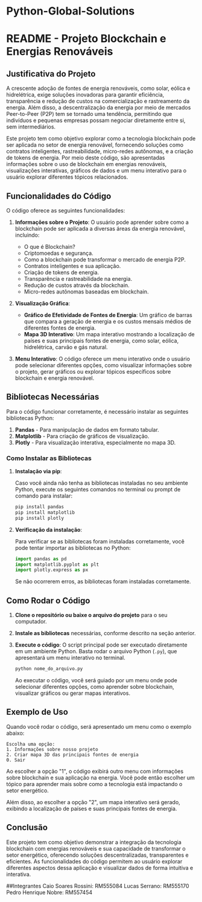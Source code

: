 # Python-Global-Solutions
# README - Projeto Blockchain e Energias Renováveis

## Justificativa do Projeto

A crescente adoção de fontes de energia renováveis, como solar, eólica e hidrelétrica, exige soluções inovadoras para garantir eficiência, transparência e redução de custos na comercialização e rastreamento da energia. Além disso, a descentralização da energia por meio de mercados Peer-to-Peer (P2P) tem se tornado uma tendência, permitindo que indivíduos e pequenas empresas possam negociar diretamente entre si, sem intermediários. 

Este projeto tem como objetivo explorar como a tecnologia blockchain pode ser aplicada no setor de energia renovável, fornecendo soluções como contratos inteligentes, rastreabilidade, micro-redes autônomas, e a criação de tokens de energia. Por meio deste código, são apresentadas informações sobre o uso de blockchain em energias renováveis, visualizações interativas, gráficos de dados e um menu interativo para o usuário explorar diferentes tópicos relacionados.

## Funcionalidades do Código

O código oferece as seguintes funcionalidades:

1. **Informações sobre o Projeto**: O usuário pode aprender sobre como a blockchain pode ser aplicada a diversas áreas da energia renovável, incluindo:
   - O que é Blockchain?
   - Criptomoedas e segurança.
   - Como a blockchain pode transformar o mercado de energia P2P.
   - Contratos inteligentes e sua aplicação.
   - Criação de tokens de energia.
   - Transparência e rastreabilidade na energia.
   - Redução de custos através da blockchain.
   - Micro-redes autônomas baseadas em blockchain.

2. **Visualização Gráfica**:
   - **Gráfico de Efetividade de Fontes de Energia**: Um gráfico de barras que compara a geração de energia e os custos mensais médios de diferentes fontes de energia.
   - **Mapa 3D Interativo**: Um mapa interativo mostrando a localização de países e suas principais fontes de energia, como solar, eólica, hidrelétrica, carvão e gás natural.

3. **Menu Interativo**: O código oferece um menu interativo onde o usuário pode selecionar diferentes opções, como visualizar informações sobre o projeto, gerar gráficos ou explorar tópicos específicos sobre blockchain e energia renovável.

## Bibliotecas Necessárias

Para o código funcionar corretamente, é necessário instalar as seguintes bibliotecas Python:

1. **Pandas** - Para manipulação de dados em formato tabular.
2. **Matplotlib** - Para criação de gráficos de visualização.
3. **Plotly** - Para visualização interativa, especialmente no mapa 3D.

### Como Instalar as Bibliotecas

1. **Instalação via pip**:
   
   Caso você ainda não tenha as bibliotecas instaladas no seu ambiente Python, execute os seguintes comandos no terminal ou prompt de comando para instalar:

   ```bash
   pip install pandas
   pip install matplotlib
   pip install plotly
   ```

2. **Verificação da instalação**:
   
   Para verificar se as bibliotecas foram instaladas corretamente, você pode tentar importar as bibliotecas no Python:

   ```python
   import pandas as pd
   import matplotlib.pyplot as plt
   import plotly.express as px
   ```

   Se não ocorrerem erros, as bibliotecas foram instaladas corretamente.

## Como Rodar o Código

1. **Clone o repositório ou baixe o arquivo do projeto** para o seu computador.
2. **Instale as bibliotecas** necessárias, conforme descrito na seção anterior.
3. **Execute o código**: O script principal pode ser executado diretamente em um ambiente Python. Basta rodar o arquivo Python (`.py`), que apresentará um menu interativo no terminal.

   ```bash
   python nome_do_arquivo.py
   ```

   Ao executar o código, você será guiado por um menu onde pode selecionar diferentes opções, como aprender sobre blockchain, visualizar gráficos ou gerar mapas interativos.

## Exemplo de Uso

Quando você rodar o código, será apresentado um menu como o exemplo abaixo:

```
Escolha uma opção:
1. Informações sobre nosso projeto
2. Criar mapa 3D das principais fontes de energia
0. Sair
```

Ao escolher a opção "1", o código exibirá outro menu com informações sobre blockchain e sua aplicação na energia. Você pode então escolher um tópico para aprender mais sobre como a tecnologia está impactando o setor energético.

Além disso, ao escolher a opção "2", um mapa interativo será gerado, exibindo a localização de países e suas principais fontes de energia.

## Conclusão

Este projeto tem como objetivo demonstrar a integração da tecnologia blockchain com energias renováveis e sua capacidade de transformar o setor energético, oferecendo soluções descentralizadas, transparentes e eficientes. As funcionalidades do código permitem ao usuário explorar diferentes aspectos dessa aplicação e visualizar dados de forma intuitiva e interativa.

##Integrantes
Caio Soares Rossini: RM555084
Lucas Serrano: RM555170
Pedro Henrique Nobre: RM557454
